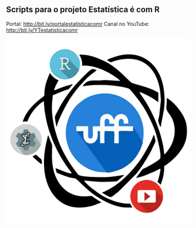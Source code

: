 ## Scripts para o projeto Estatística é com R

Portal: http://bit.ly/portalestatisticacomr
Canal no YouTube: http://bit.ly/YTestatisticacomr


<div style="text-align:center"><img src ="man/figures/logo_grande.png" /></div>
